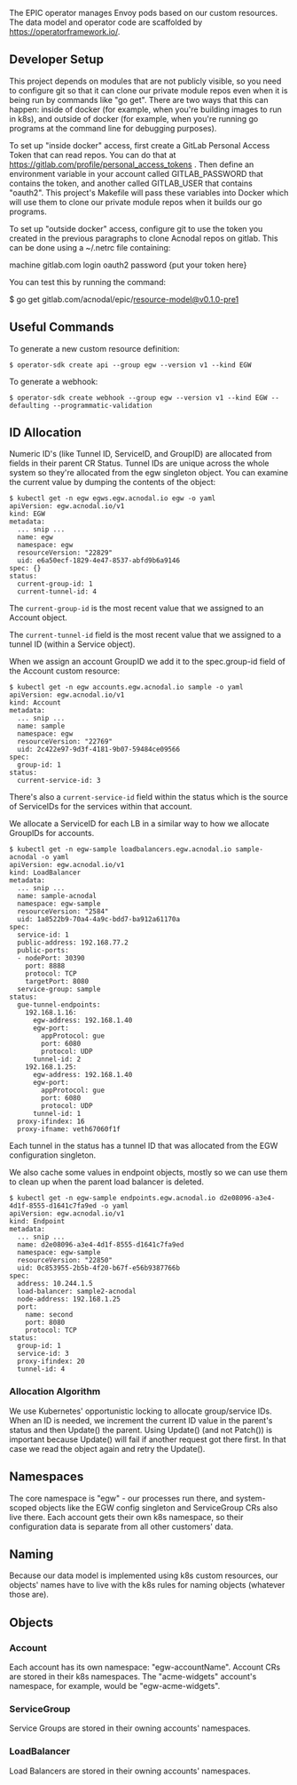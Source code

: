 The EPIC operator manages Envoy pods based on our custom
resources. The data model and operator code are scaffolded by
https://operatorframework.io/.

## Developer Setup

This project depends on modules that are not publicly visible, so you
need to configure git so that it can clone our private module repos
even when it is being run by commands like "go get". There are two
ways that this can happen: inside of docker (for example, when you're
building images to run in k8s), and outside of docker (for example,
when you're running go programs at the command line for debugging
purposes).

To set up "inside docker" access, first create a GitLab Personal
Access Token that can read repos. You can do that at
https://gitlab.com/profile/personal_access_tokens . Then define an
environment variable in your account called GITLAB_PASSWORD that
contains the token, and another called GITLAB_USER that contains
"oauth2". This project's Makefile will pass these variables into
Docker which will use them to clone our private module repos when it
builds our go programs.

To set up "outside docker" access, configure git to use the token you
created in the previous paragraphs to clone Acnodal repos on
gitlab. This can be done using a ~/.netrc file containing:

 machine gitlab.com login oauth2 password {put your token here}

You can test this by running the command:

 $ go get gitlab.com/acnodal/epic/resource-model@v0.1.0-pre1

## Useful Commands

To generate a new custom resource definition:
```
$ operator-sdk create api --group egw --version v1 --kind EGW
```

To generate a webhook:
```
$ operator-sdk create webhook --group egw --version v1 --kind EGW --defaulting --programmatic-validation
```

## ID Allocation

Numeric ID's (like Tunnel ID, ServiceID, and GroupID) are allocated
from fields in their parent CR Status. Tunnel IDs are unique across
the whole system so they're allocated from the egw singleton
object. You can examine the current value by dumping the contents of
the object:

```
$ kubectl get -n egw egws.egw.acnodal.io egw -o yaml
apiVersion: egw.acnodal.io/v1
kind: EGW
metadata:
  ... snip ...
  name: egw
  namespace: egw
  resourceVersion: "22829"
  uid: e6a50ecf-1829-4e47-8537-abfd9b6a9146
spec: {}
status:
  current-group-id: 1
  current-tunnel-id: 4
```

The ```current-group-id``` is the most recent value that we assigned
to an Account object.

The ```current-tunnel-id``` field is the most recent value that we
assigned to a tunnel ID (within a Service object).

When we assign an account GroupID we add it to the spec.group-id
field of the Account custom resource:

```
$ kubectl get -n egw accounts.egw.acnodal.io sample -o yaml
apiVersion: egw.acnodal.io/v1
kind: Account
metadata:
  ... snip ...
  name: sample
  namespace: egw
  resourceVersion: "22769"
  uid: 2c422e97-9d3f-4181-9b07-59484ce09566
spec:
  group-id: 1
status:
  current-service-id: 3
```

There's also a ```current-service-id``` field within the status which
is the source of ServiceIDs for the services within that account.

We allocate a ServiceID for each LB in a similar way to how we
allocate GroupIDs for accounts.

```
$ kubectl get -n egw-sample loadbalancers.egw.acnodal.io sample-acnodal -o yaml
apiVersion: egw.acnodal.io/v1
kind: LoadBalancer
metadata:
  ... snip ...
  name: sample-acnodal
  namespace: egw-sample
  resourceVersion: "2584"
  uid: 1a8522b9-70a4-4a9c-bdd7-ba912a61170a
spec:
  service-id: 1
  public-address: 192.168.77.2
  public-ports:
  - nodePort: 30390
    port: 8888
    protocol: TCP
    targetPort: 8080
  service-group: sample
status:
  gue-tunnel-endpoints:
    192.168.1.16:
      egw-address: 192.168.1.40
      egw-port:
        appProtocol: gue
        port: 6080
        protocol: UDP
      tunnel-id: 2
    192.168.1.25:
      egw-address: 192.168.1.40
      egw-port:
        appProtocol: gue
        port: 6080
        protocol: UDP
      tunnel-id: 1
  proxy-ifindex: 16
  proxy-ifname: veth67060f1f
```

Each tunnel in the status has a tunnel ID that was allocated from the
EGW configuration singleton.

We also cache some values in endpoint objects, mostly so we can use
them to clean up when the parent load balancer is deleted.

```
$ kubectl get -n egw-sample endpoints.egw.acnodal.io d2e08096-a3e4-4d1f-8555-d1641c7fa9ed -o yaml
apiVersion: egw.acnodal.io/v1
kind: Endpoint
metadata:
  ... snip ...
  name: d2e08096-a3e4-4d1f-8555-d1641c7fa9ed
  namespace: egw-sample
  resourceVersion: "22850"
  uid: 0c853955-2b5b-4f20-b67f-e56b9387766b
spec:
  address: 10.244.1.5
  load-balancer: sample2-acnodal
  node-address: 192.168.1.25
  port:
    name: second
    port: 8080
    protocol: TCP
status:
  group-id: 1
  service-id: 3
  proxy-ifindex: 20
  tunnel-id: 4
```

### Allocation Algorithm

We use Kubernetes' opportunistic locking to allocate group/service
IDs. When an ID is needed, we increment the current ID value in the
parent's status and then Update() the parent. Using Update() (and not
Patch()) is important because Update() will fail if another request
got there first. In that case we read the object again and retry the
Update().

## Namespaces
The core namespace is "egw" - our processes run there, and system-scoped objects like the EGW config singleton and ServiceGroup CRs also live there.
Each account gets their own k8s namespace, so their configuration data is separate from all other customers' data.

## Naming
Because our data model is implemented using k8s custom resources, our objects' names have to live with the k8s rules for naming objects (whatever those are).

## Objects

### Account
Each account has its own namespace: "egw-accountName".
Account CRs are stored in their k8s namespaces.
The "acme-widgets" account's namespace, for example, would be "egw-acme-widgets".

### ServiceGroup
Service Groups are stored in their owning accounts' namespaces.

### LoadBalancer
Load Balancers are stored in their owning accounts' namespaces.
